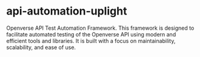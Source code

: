 # api-automation-uplight
Openverse API Test Automation Framework. This framework is designed to facilitate automated testing of the Openverse API using modern and efficient tools and libraries. It is built with a focus on maintainability, scalability, and ease of use. 
